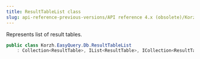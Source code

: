 ```yaml
---
title: ResultTableList class
slug: api-reference-previous-versions/API reference 4.x (obsolete)/Korzh.EasyQuery.Db namespace/resulttablelist-class
---
```



Represents list of result tables.
```csharp
public class Korzh.EasyQuery.Db.ResultTableList
    : Collection<ResultTable>, IList<ResultTable>, ICollection<ResultTable>, IEnumerable<ResultTable>, IEnumerable, IList, ICollection, IReadOnlyList<ResultTable>, IReadOnlyCollection<ResultTable>

```